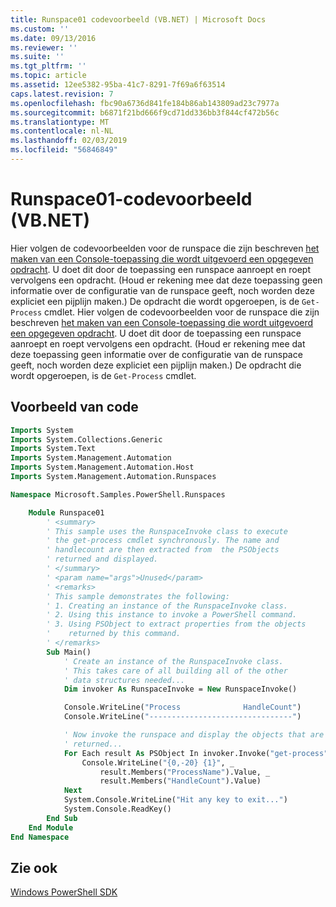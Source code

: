 ```yaml
---
title: Runspace01 codevoorbeeld (VB.NET) | Microsoft Docs
ms.custom: ''
ms.date: 09/13/2016
ms.reviewer: ''
ms.suite: ''
ms.tgt_pltfrm: ''
ms.topic: article
ms.assetid: 12ee5382-95ba-41c7-8291-7f69a6f63514
caps.latest.revision: 7
ms.openlocfilehash: fbc90a6736d841fe184b86ab143809ad23c7977a
ms.sourcegitcommit: b6871f21bd666f9cd71dd336bb3f844cf472b56c
ms.translationtype: MT
ms.contentlocale: nl-NL
ms.lasthandoff: 02/03/2019
ms.locfileid: "56846849"
---
```

# <a name="runspace01-vbnet-code-sample"></a>Runspace01-codevoorbeeld (VB.NET)

Hier volgen de codevoorbeelden voor de runspace die zijn beschreven [het maken van een Console-toepassing die wordt uitgevoerd een opgegeven opdracht](http://msdn.microsoft.com/en-us/793a6570-a072-4799-840b-172f28ce620e). U doet dit door de toepassing een runspace aanroept en roept vervolgens een opdracht. (Houd er rekening mee dat deze toepassing geen informatie over de configuratie van de runspace geeft, noch worden deze expliciet een pijplijn maken.) De opdracht die wordt opgeroepen, is de `Get-Process` cmdlet.
Hier volgen de codevoorbeelden voor de runspace die zijn beschreven [het maken van een Console-toepassing die wordt uitgevoerd een opgegeven opdracht](http://msdn.microsoft.com/en-us/793a6570-a072-4799-840b-172f28ce620e). U doet dit door de toepassing een runspace aanroept en roept vervolgens een opdracht. (Houd er rekening mee dat deze toepassing geen informatie over de configuratie van de runspace geeft, noch worden deze expliciet een pijplijn maken.) De opdracht die wordt opgeroepen, is de `Get-Process` cmdlet.

## <a name="code-sample"></a>Voorbeeld van code

```vb
Imports System
Imports System.Collections.Generic
Imports System.Text
Imports System.Management.Automation
Imports System.Management.Automation.Host
Imports System.Management.Automation.Runspaces

Namespace Microsoft.Samples.PowerShell.Runspaces

    Module Runspace01
        ' <summary>
        ' This sample uses the RunspaceInvoke class to execute
        ' the get-process cmdlet synchronously. The name and
        ' handlecount are then extracted from  the PSObjects
        ' returned and displayed.
        ' </summary>
        ' <param name="args">Unused</param>
        ' <remarks>
        ' This sample demonstrates the following:
        ' 1. Creating an instance of the RunspaceInvoke class.
        ' 2. Using this instance to invoke a PowerShell command.
        ' 3. Using PSObject to extract properties from the objects
        '    returned by this command.
        ' </remarks>
        Sub Main()
            ' Create an instance of the RunspaceInvoke class.
            ' This takes care of all building all of the other
            ' data structures needed...
            Dim invoker As RunspaceInvoke = New RunspaceInvoke()

            Console.WriteLine("Process              HandleCount")
            Console.WriteLine("--------------------------------")

            ' Now invoke the runspace and display the objects that are
            ' returned...
            For Each result As PSObject In invoker.Invoke("get-process")
                Console.WriteLine("{0,-20} {1}", _
                    result.Members("ProcessName").Value, _
                    result.Members("HandleCount").Value)
            Next
            System.Console.WriteLine("Hit any key to exit...")
            System.Console.ReadKey()
        End Sub
    End Module
End Namespace
```

<!-- TODO!!!: [!code-csharp[Runspace01.vb](../../powershell-sdk-samples/SDK-2.0/vb/Runspace01/Runspace01.vb#L09-L53 "Runspace01.vb")] -->

## <a name="see-also"></a>Zie ook

[Windows PowerShell SDK](../windows-powershell-reference.md)